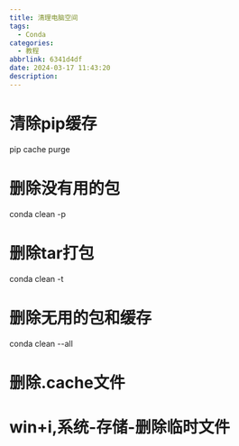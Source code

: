 ```yaml
---
title: 清理电脑空间
tags:
  - Conda
categories: 
  - 教程
abbrlink: 6341d4df
date: 2024-03-17 11:43:20
description:
---
```


# 清除pip缓存
pip cache purge
# 删除没有用的包
conda clean -p
# 删除tar打包
conda clean -t
# 删除无用的包和缓存
conda clean --all
# 删除.cache文件
# win+i,系统-存储-删除临时文件